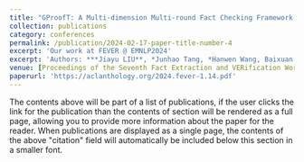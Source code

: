 ```yaml
---
title: "GProofT: A Multi-dimension Multi-round Fact Checking Framework Based on Claim Fact Extraction"
collection: publications
category: conferences
permalink: /publication/2024-02-17-paper-title-number-4
excerpt: 'Our work at FEVER @ EMNLP2024'
excerpt: 'Authors: ***Jiayu LIU**, *Junhao Tang, *Hanwen Wang, Baixuan Xu, Haoshen Shi, Weiqi Wang, Yangqiu Song'
venue: [Proceedings of the Seventh Fact Extraction and VERification Workshop](https://fever.ai/)
paperurl: 'https://aclanthology.org/2024.fever-1.14.pdf'
---
```


The contents above will be part of a list of publications, if the user clicks the link for the publication than the contents of section will be rendered as a full page, allowing you to provide more information about the paper for the reader. When publications are displayed as a single page, the contents of the above "citation" field will automatically be included below this section in a smaller font.
